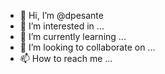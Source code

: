 - 👋 Hi, I’m @dpesante
- 👀 I’m interested in ...
- 🌱 I’m currently learning ...
- 💞️ I’m looking to collaborate on ...
- 📫 How to reach me ...

<!---
dpesante/dpesante is a ✨ special ✨ repository because its `README.md` (this file) appears on your GitHub profile.
You can click the Preview link to take a look at your changes.
--->
